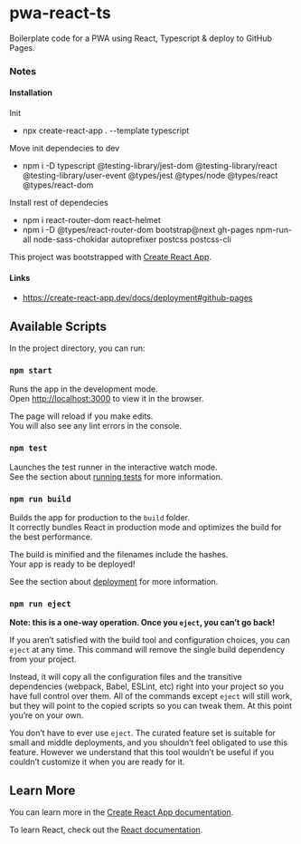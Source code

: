 # pwa-react-ts
Boilerplate code for a PWA using React, Typescript & deploy to GitHub Pages.

### Notes

#### Installation
Init
* npx create-react-app . --template typescript

Move init dependecies to dev
* npm i -D typescript @testing-library/jest-dom @testing-library/react @testing-library/user-event @types/jest @types/node @types/react @types/react-dom

Install rest of dependecies
* npm i react-router-dom react-helmet
* npm i -D @types/react-router-dom bootstrap@next gh-pages npm-run-all node-sass-chokidar autoprefixer postcss postcss-cli

This project was bootstrapped with [Create React App](https://github.com/facebook/create-react-app).

#### Links
* https://create-react-app.dev/docs/deployment#github-pages

## Available Scripts

In the project directory, you can run:

### `npm start`

Runs the app in the development mode.<br />
Open [http://localhost:3000](http://localhost:3000) to view it in the browser.

The page will reload if you make edits.<br />
You will also see any lint errors in the console.

### `npm test`

Launches the test runner in the interactive watch mode.<br />
See the section about [running tests](https://facebook.github.io/create-react-app/docs/running-tests) for more information.

### `npm run build`

Builds the app for production to the `build` folder.<br />
It correctly bundles React in production mode and optimizes the build for the best performance.

The build is minified and the filenames include the hashes.<br />
Your app is ready to be deployed!

See the section about [deployment](https://facebook.github.io/create-react-app/docs/deployment) for more information.

### `npm run eject`

**Note: this is a one-way operation. Once you `eject`, you can’t go back!**

If you aren’t satisfied with the build tool and configuration choices, you can `eject` at any time. This command will remove the single build dependency from your project.

Instead, it will copy all the configuration files and the transitive dependencies (webpack, Babel, ESLint, etc) right into your project so you have full control over them. All of the commands except `eject` will still work, but they will point to the copied scripts so you can tweak them. At this point you’re on your own.

You don’t have to ever use `eject`. The curated feature set is suitable for small and middle deployments, and you shouldn’t feel obligated to use this feature. However we understand that this tool wouldn’t be useful if you couldn’t customize it when you are ready for it.

## Learn More

You can learn more in the [Create React App documentation](https://facebook.github.io/create-react-app/docs/getting-started).

To learn React, check out the [React documentation](https://reactjs.org/).
